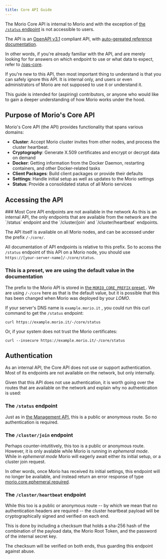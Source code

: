 ```yaml
---
title: Core API Guide
---
```


The Morio Core API is internal to Morio and with the exception of [the
`/status` endpoint](/oas-core#tag/status/paths/~1status/get) is not accessible
to users.

The API is an [OpenAPI v3.1](https://swagger.io/specification/) compliant API, 
with [auto-gereated reference documentation](/oas-core).

In other words, if you're already familiar with the API, and are merely looking
for for answers on which endpoint to use or what data to expect, refer to
[/oas-core](/oas-core).

If you're new to this API, then most important thing to understand is that you
can safely ignore this API.  It is internal only, and users or even
administrators of Morio are not supposed to use it or understand it.

This guide is intended for (aspiring) contributors, or anyone who would like to
gain a deeper understanding of how Morio works under the hood.


## Purpose of Morio's Core API

Morio's Core API (the API) provides functionality that spans various domains:

- **Cluster**: Accept Morio cluster invites from other nodes, and process the cluster heartbeat.
- **Cryptography**: Generate X.509 certificates and encrypt or decrypt data on demand
- **Docker**: Getting information from the Docker Daemon, restarting containers, and other Docker-related tasks
- **Client Packages**: Build client packages or provide their defaults
- **Settings**: Handle initial setup as well as updates to the Morio settings
- **Status**: Provide a consolidated status of all Morio services


## Accessing the API

<Note>
### Most Core API endpoints are not available in the network
As this is an internal API, the only endpoints that are available from the network are
the `/status` endpoint and the `/cluster/join` and `/cluster/heartbeat` endpoints.
</Note>

The API itself is available on all Morio nodes, and can be accessed under the
prefix `/-/core/`.

All documentation of API endpoints is relative to this prefix. So to access 
the `/status` endpoint of this API on a Morio node, you should use
`https://[your-server-name]/-/core/status`. 

<Note>

### This is a preset, we are using the default value in the documentation

The prefix to the Morio API is stored in [the `MORIO_CORE_PREFIX` preset
](/docs/reference/presets/morio_core_prefix).
We are using `/-/core` here as that is the default value, but it is possible
that this has been changed when Morio was deployed by your _LOMO_.

</Note>

If your server's DNS name
is `example.morio.it` , you could run this curl command to get the `/status`
endpoint:

``` title=curl
curl https://example.morio.it/-/core/status
```

Or, if your system does not trust the Morio certificates:

``` title=curl
curl --insecure https://example.morio.it/-/core/status
```

## Authentication

As an internal API, the Core API does not use or support authentication.
Most of its endpoints are not available on the network, but only internally.

Given that this API does not use authentication, it is worth going over the
routes that are available on the network and explain why no authentication is
used:

### The `/status` endpoint

Just as in [the Management API](/docs/guides/apis/api), this is a public or anonymous route.
So no authentication is required.

### The `/cluster/join` endpoint

Perhaps counter-intutitively, this too is a public or anonymous route.
However, it is only avalable while Morio is running in _ephemeral mode_. 
While in _ephemeral mode_ Morio will eagerly await either its initial setup, or a cluster join request.

In other words, once Morio has received its initial settings, this endpoint
will no longer be available, and instead return an error response of type
[morio.core.ephemeral.required](/docs/reference/errors/morio.core.ephemeral.required/).

### The `/cluster/heartbeat` endpoint

While this too is a public or anonymous route -- by which we mean that no
authentication headers are required -- the cluster heartbeat payload will be
cryptographically signed and verified on each end.

This is done by including a checksum that holds a sha-256 hash of the
combination of the payload data, the Morio Root Token, and the password of the
internal secret key. 

The checksum will be verified on both ends, thus guarding this endpoint against
abuse.

